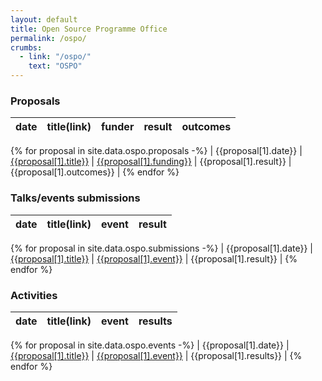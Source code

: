 ```yaml
---
layout: default
title: Open Source Programme Office
permalink: /ospo/
crumbs:
  - link: "/ospo/"
    text: "OSPO"
---
```


### Proposals

| date | title(link) | funder | result | outcomes |
| ---- | ----------- | ------ | ------ | -------- |
{% for proposal in site.data.ospo.proposals -%}
| {{proposal[1].date}} | [{{proposal[1].title}}]({{proposal[1].url}}) | [{{proposal[1].funding}}]({{prposal[1].url_call}}) | {{proposal[1].result}} | {{proposal[1].outcomes}} |
{% endfor %}

### Talks/events submissions

| date | title(link) | event | result |
| ---- | ----------- | ----- | ------ |
{% for proposal in site.data.ospo.submissions -%}
| {{proposal[1].date}} | [{{proposal[1].title}}]({{proposal[1].url}}) | [{{proposal[1].event}}]({{prposal[1].event_url}}) | {{proposal[1].result}} |
{% endfor %}

### Activities

| date | title(link) | event | results |
| ---- | ----------- | ----- | ------- |
{% for proposal in site.data.ospo.events -%}
| {{proposal[1].date}} | [{{proposal[1].title}}]({{proposal[1].url}}) | [{{proposal[1].event}}]({{prposal[1].event_url}}) | {{proposal[1].results}} |
{% endfor %}
